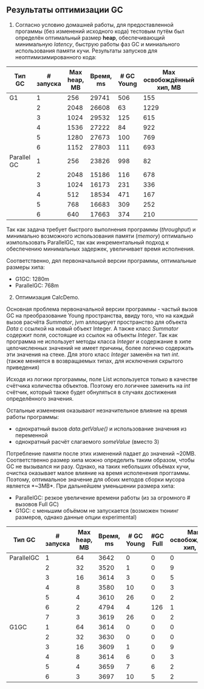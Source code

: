 ## Результаты оптимизации GC

1. Согласно условию домашней работы, для предоставленной прогаммы (без изменений исходного кода) тестовым путём был
   определён оптимальный размер **heap**, обеспечивающий минимальную _latency_,
   быструю работы фаз GC и миниального использования памяти кучи. Результаты запусков для неоптимизимированного кода:

| Тип GC      | # запуска | Max heap, MB | Время, ms | # GC Young | Max освобождённый хип, MB |
|-------------|-----------|--------------|-----------|------------|---------------------------|
| G1          | 1         | 256          | 29741     | 506        | 155                       |
|             | 2         | 2048         | 26608     | 63         | 1229                      |
|             | 3         | 1024         | 29532     | 125        | 615                       |
|             | 4         | 1536         | 27222     | 84         | 922                       |
|             | 5         | 1280         | 27673     | 100        | 769                       |
|             | 6         | 1152         | 27803     | 111        | 693                       |
| Parallel GC | 1         | 256          | 23826     | 998        | 82                        |
|             | 2         | 2048         | 15186     | 116        | 678                       |
|             | 3         | 1024         | 16173     | 231        | 336                       |
|             | 4         | 512          | 18534     | 471        | 167                       |
|             | 5         | 768          | 16683     | 309        | 252                       |
|             | 6         | 640          | 17663     | 374        | 210                       |

Так как задача требует быстрого выполнения программы (_throughput_) и минимально возможного
использования памяти (_memory_) оптимально измпользовать ParallelGC, так как инкрементальный подход к обеспечению
минимальных задержек, увеличивает время исполнения.

Соответственно, дял первоначальной версии программы, оптимальные размеры хипа:

- G1GC: 1280m
- ParallelGC: 768m

2. Оптимизация CalcDemo.

Основная проблема первоначальной версии программы - частый вызов GC на преобразование Young пространства, ввиду того,
что
на каждый вызов расчёта _Summator_, jvm аллоцирует пространство для объекта _Data_ c ссылкой на новый объект
Integer. A также класс _Summator_ содержит поля, состоящие из ссылок на объекты _Integer_. Так как программа
не использует методы класса _Integer_ и содержание в хипе целочисленных значений не имеет причины, более логично
содержать
эти значения на стеке. Для этого класс _Integer_ заменён на тип _int_. (также меняется в возвращаемых типах,
для исключения скрытого приведения)

Исходя из логики пргограммы, поле List используется только в качестве счётчика количества объектов.
Поэтому его логичнее заменить на _int_ счётчик, который также будет обнуляться в случаях достижения определённого
значения.

Остальные изменения оказывают незначительное влияние на время работы программы:

- однократный вызов *data.getValue()* и использование значения из переменной
- однократный расчёт слагаемого *someValue* (вместо 3)

Потребление памяти после этих изменений падает до значений ~20MB. Соответственно размер хипа можно определить таким
образом, чтобы
GC не вызывался ни разу. Однако, на таких небольших объёмах кучи, очистка оказывает малое влияние на время исполенения
проггаммы. Поэтому, оптимальное значение для обоих методов сборки мусора является *~3MB*. При дальнейшем уменьшении
размера хипа:

- ParallelGC: резкое увеличение времени работы (из за огромного # вызовов Full GC)
- G1GC: с меньшим объёмом не запускается (возможен тюнинг размеров, однако данные опции experimental)

| Тип GC     | # запуска | Max heap, MB | Время, ms | # GC Young | #GC Full | Макс освобожденный хип, MB |
|------------|-----------|--------------|-----------|------------|----------|----------------------------|
| ParallelGC | 1         | 64           | 3642      | 0          | 0        | 0                          |
|            | 2         | 32           | 3520      | 1          | 0        | 9                          |
|            | 3         | 16           | 3614      | 3          | 0        | 5                          |
|            | 4         | 8            | 3580      | 10         | 0        | 3                          |
|            | 5         | 4            | 3610      | 26         | 0        | 2                          |
|            | 6         | 2            | 4794      | 4          | 126      | 1                          |
|            | 7         | 3            | 3619      | 26         | 0        | 2                          |
| G1GC       | 1         | 64           | 3614      | 0          | 0        | 0                          |
|            | 2         | 32           | 3630      | 0          | 0        | 0                          |
|            | 3         | 16           | 3609      | 1          | 0        | 9                          |
|            | 4         | 8            | 3614      | 6          | 0        | 3                          |
|            | 5         | 4            | 3659      | 7          | 6        | 2                          |
|            | 6         | 3            | 3697      | 10         | 5        | 2                          |